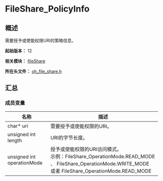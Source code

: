 # FileShare_PolicyInfo

## 概述

需要授予或使能权限URI的策略信息。

**起始版本：** 12

**相关模块：** [fileShare](capi-fileshare.md)

**所在头文件：** [oh_file_share.h](capi-oh-file-share-h.md)

## 汇总

### 成员变量

| 名称 | 描述 |
| -- | -- |
| char* uri | 需要授予或使能权限的URI。 |
| unsigned int length | URI的字节长度。 |
| unsigned int operationMode | 授予或使能权限的URI访问模式。<br> 示例：FileShare_OperationMode.READ_MODE 、 FileShare_OperationMode.WRITE_MODE <br> 或者 FileShare_OperationMode.READ_MODE|FileShare_OperationMode.WRITE_MODE。 |


